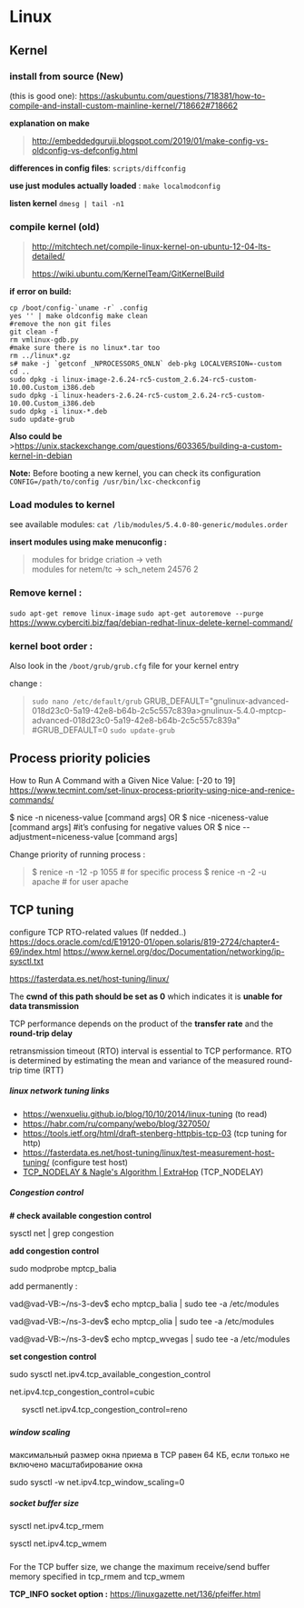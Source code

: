 # Linux

## Kernel  

### install from source (New) 
  (this is good one): https://askubuntu.com/questions/718381/how-to-compile-and-install-custom-mainline-kernel/718662#718662 
  
  **explanation on make** 
  > http://embeddedguruji.blogspot.com/2019/01/make-config-vs-oldconfig-vs-defconfig.html 
  
  **differences in config files**:  ``` scripts/diffconfig ```  

**use just modules actually loaded** : `make localmodconfig`  

 **listen kernel** 
  ```dmesg | tail -n1```

### compile kernel (old)

> 	http://mitchtech.net/compile-linux-kernel-on-ubuntu-12-04-lts-detailed/
> 	
> 	https://wiki.ubuntu.com/KernelTeam/GitKernelBuild

**if error on build:** 
```
cp /boot/config-`uname -r` .config 
yes '' | make oldconfig make clean 
#remove the non git files 
git clean -f 
rm vmlinux-gdb.py 
#make sure there is no linux*.tar too 
rm ../linux*.gz 
s# make -j `getconf _NPROCESSORS_ONLN` deb-pkg LOCALVERSION=-custom 
cd ..
sudo dpkg -i linux-image-2.6.24-rc5-custom_2.6.24-rc5-custom-10.00.Custom_i386.deb
sudo dpkg -i linux-headers-2.6.24-rc5-custom_2.6.24-rc5-custom-10.00.Custom_i386.deb
sudo dpkg -i linux-*.deb 
sudo update-grub
```

**Also could be** >https://unix.stackexchange.com/questions/603365/building-a-custom-kernel-in-debian


**Note:** Before booting a new kernel, you can check its configuration
`CONFIG=/path/to/config /usr/bin/lxc-checkconfig`

### Load modules to kernel 
see available modules: `cat /lib/modules/5.4.0-80-generic/modules.order `

**insert modules using make menuconfig :** 
> modules for bridge criation → veth                   
> modules for netem/tc  → sch_netem              24576  2

### Remove kernel : 
`sudo apt-get remove linux-image`
`sudo apt-get autoremove --purge`
https://www.cyberciti.biz/faq/debian-redhat-linux-delete-kernel-command/ 

### kernel boot order : 
Also look in the `/boot/grub/grub.cfg` file for your kernel entry 

change : 
> 	`sudo nano /etc/default/grub`
> 	GRUB_DEFAULT="gnulinux-advanced-018d23c0-5a19-42e8-b64b-2c5c557c839a>gnulinux-5.4.0-mptcp-advanced-018d23c0-5a19-42e8-b64b-2c5c557c839a"
> #GRUB_DEFAULT=0
>  `sudo update-grub`

## Process priority policies 
How to Run A Command with a Given Nice Value: [-20 to 19]
https://www.tecmint.com/set-linux-process-priority-using-nice-and-renice-commands/

$ nice -n niceness-value [command args] 
OR
$ nice -niceness-value [command args] 	#it’s confusing for negative values
OR
$ nice --adjustment=niceness-value [command args]

Change priority of running process : 
> $ renice -n  -12  -p 1055		# for specific process 
> $ renice -n -2  -u apache   		# for user apache

## **TCP tuning**

configure TCP RTO-related values (If nedded..) https://docs.oracle.com/cd/E19120-01/open.solaris/819-2724/chapter4-69/index.html 
https://www.kernel.org/doc/Documentation/networking/ip-sysctl.txt 

<https://fasterdata.es.net/host-tuning/linux/>

The **cwnd of this path should be set as 0** which indicates it is **unable for data transmission**

TCP performance depends on the product of the **transfer rate** and the **round-trip delay**

retransmission timeout (RTO) interval is essential to TCP performance. RTO is determined by estimating the mean and variance of the measured round-trip time (RTT)
##### ***linux network tuning links***

- <https://wenxueliu.github.io/blog/10/10/2014/linux-tuning>			(to read)
- <https://habr.com/ru/company/webo/blog/327050/>
- <https://tools.ietf.org/html/draft-stenberg-httpbis-tcp-03>				(tcp tuning for http)
- <https://fasterdata.es.net/host-tuning/linux/test-measurement-host-tuning/> 	(configure  test host)
- [TCP_NODELAY & Nagle's Algorithm | ExtraHop](https://www.extrahop.com/company/blog/2016/tcp-nodelay-nagle-quickack-best-practices/)  				(TCP\_NODELAY)

##### ***Congestion control***

**# check available congestion control**

sysctl net | grep congestion

**add congestion control**

sudo modprobe mptcp\_balia

add permanently :

vad@vad-VB:~/ns-3-dev$ echo mptcp\_balia | sudo tee -a /etc/modules

vad@vad-VB:~/ns-3-dev$ echo mptcp\_olia | sudo tee -a /etc/modules

vad@vad-VB:~/ns-3-dev$ echo mptcp\_wvegas | sudo tee -a /etc/modules

**set congestion control**

sudo sysctl net.ipv4.tcp\_available\_congestion\_control

net.ipv4.tcp\_congestion\_control=cubic

`	`sysctl net.ipv4.tcp\_congestion\_control=reno
#####
##### ***window scaling***
максимальный размер окна приема в TCP равен 64 КБ, если только не включено масштабирование окна

sudo sysctl -w net.ipv4.tcp\_window\_scaling=0

##### ***socket buffer size***
sysctl net.ipv4.tcp\_rmem

sysctl net.ipv4.tcp\_wmem
#####
For the TCP buffer size, we change the maximum receive/send buffer memory specified in tcp\_rmem and tcp\_wmem

**TCP_INFO socket option :** 
	https://linuxgazette.net/136/pfeiffer.html 

